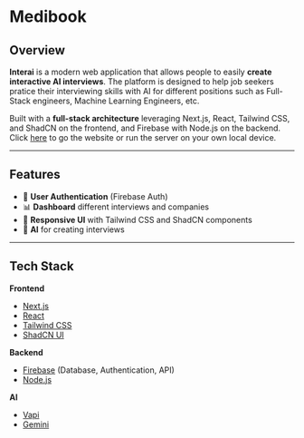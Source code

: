 # Medibook

## Overview
**Interai** is a modern web application that allows people to easily **create interactive AI interviews**. The platform is designed to help job seekers pratice their interviewing skills with AI for different positions such as Full-Stack engineers, Machine Learning Engineers, etc.

Built with a **full-stack architecture** leveraging Next.js, React, Tailwind CSS, and ShadCN on the frontend, and Firebase with Node.js on the backend. Click [here](https://interai-nine.vercel.app) to go the website or run the server on your own local device. 

---

## Features
- 🔐 **User Authentication** (Firebase Auth)
- 📊 **Dashboard** different interviews and companies
- 📱 **Responsive UI** with Tailwind CSS and ShadCN components
- 🔔 **AI** for creating interviews
---

## Tech Stack

**Frontend**
- [Next.js](https://nextjs.org/)  
- [React](https://react.dev/)  
- [Tailwind CSS](https://tailwindcss.com/)  
- [ShadCN UI](https://ui.shadcn.com/)  

**Backend**
- [Firebase](https://firebase.com/) (Database, Authentication, API)  
- [Node.js](https://nodejs.org/)  

**AI**
- [Vapi](https://vapi.ai/)
- [Gemini](https://gemini.google.com/)